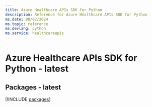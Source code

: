 ```yaml
---
title: Azure Healthcare APIs SDK for Python
description: Reference for Azure Healthcare APIs SDK for Python
ms.date: 08/02/2024
ms.topic: reference
ms.devlang: python
ms.service: healthcareapis
---
```

# Azure Healthcare APIs SDK for Python - latest
## Packages - latest
[!INCLUDE [packages](healthcare-apis-index.md)]